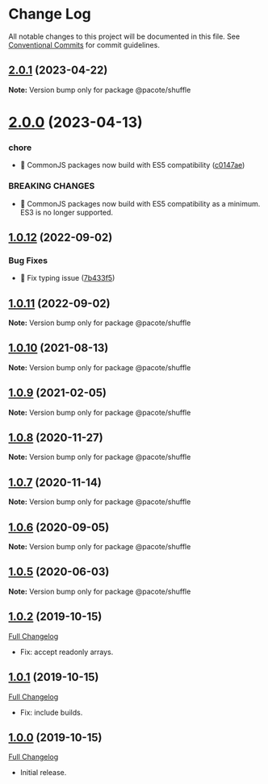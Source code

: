 # Change Log

All notable changes to this project will be documented in this file.
See [Conventional Commits](https://conventionalcommits.org) for commit guidelines.

## [2.0.1](https://github.com/PacoteJS/pacote/compare/@pacote/shuffle@2.0.0...@pacote/shuffle@2.0.1) (2023-04-22)

**Note:** Version bump only for package @pacote/shuffle

# [2.0.0](https://github.com/PacoteJS/pacote/compare/@pacote/shuffle@1.0.12...@pacote/shuffle@2.0.0) (2023-04-13)

### chore

- 🤖 CommonJS packages now build with ES5 compatibility ([c0147ae](https://github.com/PacoteJS/pacote/commit/c0147aeffb81322ea59174a3961b10cfb3bf81e5))

### BREAKING CHANGES

- 🧨 CommonJS packages now build with ES5 compatibility as a minimum. ES3 is
  no longer supported.

## [1.0.12](https://github.com/PacoteJS/pacote/compare/@pacote/shuffle@1.0.11...@pacote/shuffle@1.0.12) (2022-09-02)

### Bug Fixes

- 🐛 Fix typing issue ([7b433f5](https://github.com/PacoteJS/pacote/commit/7b433f5a50bc9462f13db945e7a458af76eeadd2))

## [1.0.11](https://github.com/PacoteJS/pacote/compare/@pacote/shuffle@1.0.10...@pacote/shuffle@1.0.11) (2022-09-02)

**Note:** Version bump only for package @pacote/shuffle

## [1.0.10](https://github.com/PacoteJS/pacote/compare/@pacote/shuffle@1.0.9...@pacote/shuffle@1.0.10) (2021-08-13)

**Note:** Version bump only for package @pacote/shuffle

## [1.0.9](https://github.com/PacoteJS/pacote/compare/@pacote/shuffle@1.0.8...@pacote/shuffle@1.0.9) (2021-02-05)

**Note:** Version bump only for package @pacote/shuffle

## [1.0.8](https://github.com/PacoteJS/pacote/compare/@pacote/shuffle@1.0.7...@pacote/shuffle@1.0.8) (2020-11-27)

**Note:** Version bump only for package @pacote/shuffle

## [1.0.7](https://github.com/PacoteJS/pacote/compare/@pacote/shuffle@1.0.6...@pacote/shuffle@1.0.7) (2020-11-14)

**Note:** Version bump only for package @pacote/shuffle

## [1.0.6](https://github.com/PacoteJS/pacote/compare/@pacote/shuffle@1.0.5...@pacote/shuffle@1.0.6) (2020-09-05)

**Note:** Version bump only for package @pacote/shuffle

## [1.0.5](https://github.com/PacoteJS/pacote/compare/@pacote/shuffle@1.0.4...@pacote/shuffle@1.0.5) (2020-06-03)

**Note:** Version bump only for package @pacote/shuffle

## [1.0.2](https://github.com/PacoteJS/pacote/tree/@pacote/shuffle/1.0.2) (2019-10-15)

[Full Changelog](https://github.com/PacoteJS/pacote/compare/@pacote/shuffle@1.0.1...@pacote/shuffle@1.0.2)

- Fix: accept readonly arrays.

## [1.0.1](https://github.com/PacoteJS/pacote/tree/@pacote/shuffle/1.0.1) (2019-10-15)

[Full Changelog](https://github.com/PacoteJS/pacote/compare/@pacote/shuffle@1.0.0...@pacote/shuffle@1.0.1)

- Fix: include builds.

## [1.0.0](https://github.com/PacoteJS/pacote/tree/@pacote/shuffle/1.0.0) (2019-10-15)

[Full Changelog](https://github.com/PacoteJS/pacote/compare/@pacote/shuffle@1.0.0...@pacote/shuffle@1.0.0)

- Initial release.
